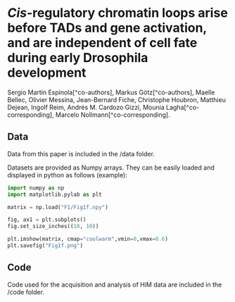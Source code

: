 # *Cis*-regulatory chromatin loops arise before TADs and gene activation, and are independent of cell fate during early Drosophila development


Sergio Martin Espinola[^co-authors], Markus Götz[^co-authors], Maelle Bellec, Olivier Messina, Jean-Bernard Fiche, Christophe Houbron, Matthieu Dejean, Ingolf Reim, Andrés M. Cardozo Gizzi, Mounia Lagha[^co-corresponding], Marcelo Nollmann[^co-corresponding]. 



## Data

Data from this paper is included in the /data folder.

Datasets are provided as Numpy arrays. They can be easily loaded and displayed in python as follows (example):

```python
import numpy as np
import matplotlib.pylab as plt

matrix = np.load("F1/Fig1f.npy")

fig, ax1 = plt.subplots()
fig.set_size_inches((10, 10))

plt.imshow(matrix, cmap="coolwarm",vmin=0,vmax=0.6)
plt.savefig("Fig1f.png")
```



## Code

Code used for the acquisition and analysis of HiM data are included in the /code folder.

